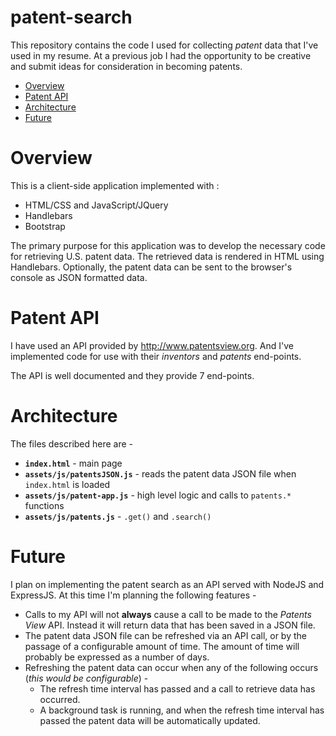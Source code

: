 # patent-search

This repository contains the code I used for collecting *patent* data that I've used in my resume. At a previous job I had the opportunity to be creative and submit ideas for consideration in becoming patents. 

* [Overview](https://bitbucket.org/jxmot/patent-search/overview#markdown-header-overview)
* [Patent API](https://bitbucket.org/jxmot/patent-search/overview#markdown-header-patent-api)
* [Architecture](https://bitbucket.org/jxmot/patent-search/overview#markdown-header-architecture)
* [Future](https://bitbucket.org/jxmot/patent-search/overview#markdown-header-future)

# Overview

This is a client-side application implemented with :

* HTML/CSS and JavaScript/JQuery
* Handlebars
* Bootstrap

The primary purpose for this application was to develop the necessary code for retrieving U.S. patent data. The retrieved data is rendered in HTML using Handlebars. Optionally, the patent data can be sent to the browser's console as JSON formatted data.

# Patent API

I have used an API provided by <http://www.patentsview.org>. And I've implemented code for use with their *inventors* and *patents* end-points.

The API is well documented and they provide 7 end-points.

# Architecture

The files described here are - 

* **`index.html`** - main page
* **`assets/js/patentsJSON.js`** - reads the patent data JSON file when `index.html` is loaded
* **`assets/js/patent-app.js`** - high level logic and calls to `patents.*` functions
* **`assets/js/patents.js`** - `.get()` and `.search()`

# Future

I plan on implementing the patent search as an API served with NodeJS and ExpressJS. At this time I'm planning the following features - 

* Calls to my API will not **always** cause a call to be made to the *Patents View* API. Instead it will return data that has been saved in a JSON file.
* The patent data JSON file can be refreshed via an API call, or by the passage of a configurable amount of time. The amount of time will probably be expressed as a number of days.
* Refreshing the patent data can occur when any of the following occurs (*this would be configurable*) - 
    * The refresh time interval has passed and a call to retrieve data has occurred.
    * A background task is running, and when the refresh time interval has passed the patent data will be automatically updated.



